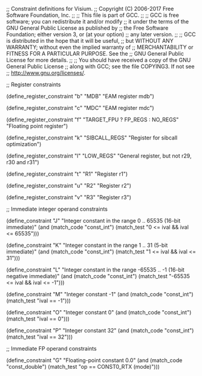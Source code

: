 ;; Constraint definitions for Visium.
;; Copyright (C) 2006-2017 Free Software Foundation, Inc.
;;
;; This file is part of GCC.
;;
;; GCC is free software; you can redistribute it and/or modify
;; it under the terms of the GNU General Public License as published by
;; the Free Software Foundation; either version 3, or (at your option)
;; any later version.
;;
;; GCC is distributed in the hope that it will be useful,
;; but WITHOUT ANY WARRANTY; without even the implied warranty of
;; MERCHANTABILITY or FITNESS FOR A PARTICULAR PURPOSE.  See the
;; GNU General Public License for more details.
;;
;; You should have received a copy of the GNU General Public License
;; along with GCC; see the file COPYING3.  If not see
;; <http://www.gnu.org/licenses/>.

;; Register constraints

(define_register_constraint "b" "MDB"
  "EAM register mdb")

(define_register_constraint "c" "MDC"
  "EAM register mdc")

(define_register_constraint "f" "TARGET_FPU ? FP_REGS : NO_REGS"
  "Floating point register")

(define_register_constraint "k" "SIBCALL_REGS"
  "Register for sibcall optimization")

(define_register_constraint "l" "LOW_REGS"
  "General register, but not r29, r30 and r31")

(define_register_constraint "t" "R1"
  "Register r1")

(define_register_constraint "u" "R2"
  "Register r2")

(define_register_constraint "v" "R3"
  "Register r3")

;; Immediate integer operand constraints

(define_constraint "J"
  "Integer constant in the range 0 .. 65535 (16-bit immediate)"
  (and (match_code "const_int")
       (match_test "0 <= ival && ival <= 65535")))

(define_constraint "K"
  "Integer constant in the range 1 .. 31 (5-bit immediate)"
  (and (match_code "const_int")
       (match_test "1 <= ival && ival <= 31")))

(define_constraint "L"
  "Integer constant in the range -65535 .. -1 (16-bit negative immediate)"
  (and (match_code "const_int")
       (match_test "-65535 <= ival && ival <= -1")))

(define_constraint "M"
  "Integer constant -1"
  (and (match_code "const_int")
       (match_test "ival == -1")))

(define_constraint "O"
  "Integer constant 0"
  (and (match_code "const_int")
       (match_test "ival == 0")))

(define_constraint "P"
  "Integer constant 32"
  (and (match_code "const_int")
       (match_test "ival == 32")))

;; Immediate FP operand constraints

(define_constraint "G"
  "Floating-point constant 0.0"
  (and (match_code "const_double")
       (match_test "op == CONST0_RTX (mode)")))
